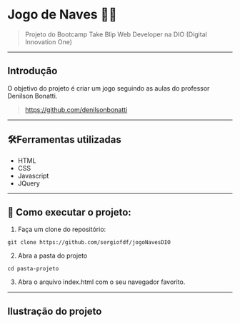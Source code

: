 # Jogo de Naves 🚁🚛

 >Projeto do Bootcamp Take Blip Web Developer na DIO (Digital Innovation One)

---
## Introdução
O objetivo do projeto é criar um jogo seguindo as aulas do professor Denilson Bonatti.

> https://github.com/denilsonbonatti

---
## 🛠Ferramentas utilizadas 
- HTML
- CSS
- Javascript
- JQuery 

---
## 🚀 Como executar o projeto:
1. Faça um clone do repositório:

`git clone https://github.com/sergiofdf/jogoNavesDIO`

2. Abra a pasta do projeto

`cd pasta-projeto`

3. Abra o arquivo index.html com o seu navegador favorito.

--- 

## Ilustração do projeto


